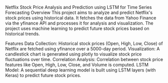 

Netflix Stock Price Analysis and Prediction using LSTM for Time Series Forecasting
Overview
This project aims to analyze and predict Netflix's stock prices using historical data. It fetches the data from Yahoo Finance via the yfinance API and processes it for analysis and visualization. The project uses machine learning to predict future stock prices based on historical trends.

Features
Data Collection: Historical stock prices (Open, High, Low, Close) of Netflix are fetched using yfinance over a 5000-day period.
Visualization: A candlestick chart is generated using plotly to visualize stock price fluctuations over time.
Correlation Analysis: Correlation between stock price features like Open, High, Low, Close, and Volume is computed.
LSTM Model: A sequential deep learning model is built using LSTM layers (with Keras) to predict future stock prices.
